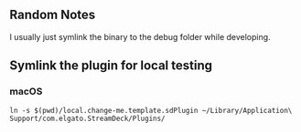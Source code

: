 


## Random Notes

I usually just symlink the binary to the debug folder while developing.

## Symlink the plugin for local testing
### macOS
`ln -s $(pwd)/local.change-me.template.sdPlugin ~/Library/Application\ Support/com.elgato.StreamDeck/Plugins/`
